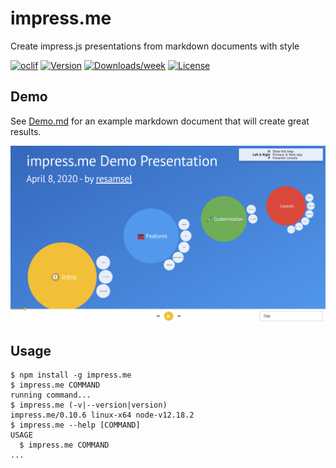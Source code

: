 impress.me
==========

Create impress.js presentations from markdown documents with style

[![oclif](https://img.shields.io/badge/cli-oclif-brightgreen.svg)](https://oclif.io)
[![Version](https://img.shields.io/npm/v/impress.me.svg)](https://npmjs.org/package/impress.me)
[![Downloads/week](https://img.shields.io/npm/dw/impress.me.svg)](https://npmjs.org/package/impress.me)
[![License](https://img.shields.io/npm/l/impress.me.svg)](https://github.com/resamsel/impress.me/blob/master/package.json)

<!-- toc -->

<!-- tocstop -->

## Demo [](class=focus-dual)

See [Demo.md](Demo.md) for an example markdown document that will create great results.

![Demo Presentation][demo-presentation]

## Usage
<!-- usage -->
```sh-session
$ npm install -g impress.me
$ impress.me COMMAND
running command...
$ impress.me (-v|--version|version)
impress.me/0.10.6 linux-x64 node-v12.18.2
$ impress.me --help [COMMAND]
USAGE
  $ impress.me COMMAND
...
```
<!-- usagestop -->

[demo-presentation]: images/demo-presentation.png "Demo Presentation"
